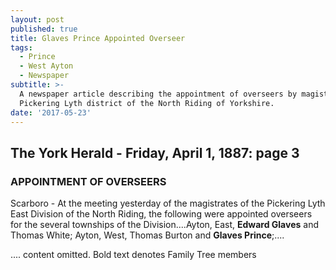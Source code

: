 ```yaml
---
layout: post
published: true
title: Glaves Prince Appointed Overseer
tags:
  - Prince
  - West Ayton
  - Newspaper
subtitle: >-
  A newspaper article describing the appointment of overseers by magistrates in
  Pickering Lyth district of the North Riding of Yorkshire.
date: '2017-05-23'
---
```

## The York Herald - Friday, April 1, 1887: page 3

### APPOINTMENT OF OVERSEERS

Scarboro - At the meeting yesterday of the magistrates of the Pickering Lyth East Division of
the North Riding, the following were appointed overseers for the several townships of the
Division....Ayton, East, **Edward Glaves** and Thomas White; Ayton, West, Thomas Burton and
**Glaves Prince**;....

.... content omitted.
Bold text denotes Family Tree members

